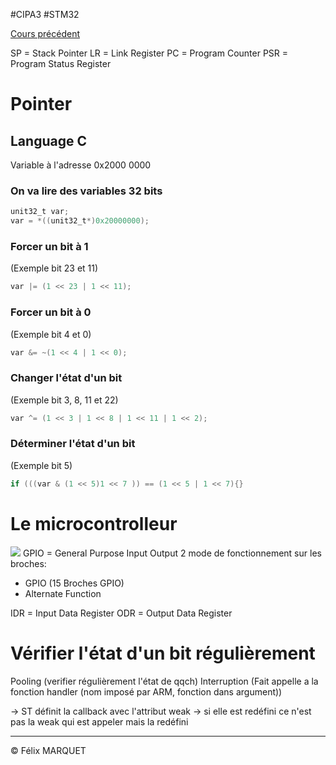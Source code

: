#CIPA3 #STM32

[Cours précédent](STM32%20Cours%204.md)

SP = Stack Pointer
LR = Link Register
PC = Program Counter
PSR = Program Status Register
# Pointer
## Language C
Variable à l'adresse 0x2000 0000
### On va lire des variables 32 bits
```C
unit32_t var;
var = *((unit32_t*)0x20000000);
```
### Forcer un bit à 1
(Exemple bit 23 et 11)
```C
var |= (1 << 23 | 1 << 11);
```
### Forcer un bit à 0
(Exemple bit 4 et 0)
```C
var &= ~(1 << 4 | 1 << 0);
```
### Changer l'état d'un bit
(Exemple bit 3, 8, 11 et 22)
```C
var ^= (1 << 3 | 1 << 8 | 1 << 11 | 1 << 2);
```
### Déterminer l'état d'un bit
(Exemple bit 5)
```C
if (((var & (1 << 5)1 << 7 )) == (1 << 5 | 1 << 7){}
```

# Le microcontrolleur
![](https://upload.wikimedia.org/wikipedia/commons/9/9e/Syst%C3%A8meMicroproc.png)
GPIO = General Purpose Input Output
2 mode de fonctionnement sur les broches:
- GPIO (15 Broches GPIO)
- Alternate Function

IDR = Input Data Register
ODR = Output Data Register
# Vérifier l'état d'un bit régulièrement
Pooling (verifier régulièrement l'état de qqch)
Interruption (Fait appelle a la fonction handler (nom imposé par ARM, fonction dans argument))

-> ST définit la callback avec l'attribut weak
-> si elle est redéfini ce n'est pas la weak qui est appeler mais la redéfini

---
&copy; Félix MARQUET